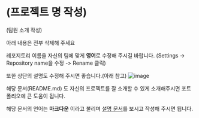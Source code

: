 # (프로젝트 명 작성)

(팀원 소개 작성)

아래 내용은 전부 삭제해 주세요

레포지토리 이름을 자신의 팀에 맞게 **영어**로 수정해 주시길 바랍니다. 
(Settings -> Repository name을 수정 -> Rename 클릭)

또한 상단의 설명도 수정해 주시면 좋습니다.(아래 참고)
![image](https://user-images.githubusercontent.com/32216112/61257935-2ea19400-a7ae-11e9-910b-f92a52c6262e.png)

해당 문서(README.md) 도 자신의 프로젝트를 잘 소개할 수 있게 소개해주시면 포트폴리오에 큰 도움이 됩니다.

해당 문서의 언어는 **마크다운** 이라고 불리며
[설명 문서](https://heropy.blog/2017/09/30/markdown/)를 보시고 작성해 주시면 됩니다. 

